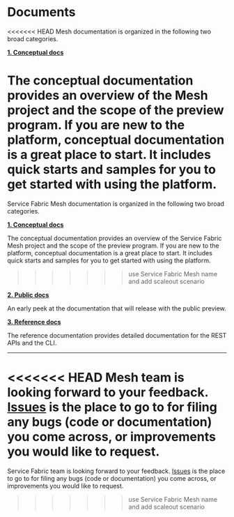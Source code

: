 # Documents 

<<<<<<< HEAD
Mesh documentation is organized in the following two broad categories.

  [**1. Conceptual docs**](./conceptual-docs)

  The conceptual documentation provides an overview of the Mesh project and the scope of the preview program. If you are new to the platform, conceptual documentation is a great place to start. It includes quick starts and samples for you to get started with using the platform. 
=======
Service Fabric Mesh documentation is organized in the following two broad categories.

  [**1. Conceptual docs**](./conceptual-docs)

  The conceptual documentation provides an overview of the Service Fabric Mesh project and the scope of the preview program. If you are new to the platform, conceptual documentation is a great place to start. It includes quick starts and samples for you to get started with using the platform. 
>>>>>>> use Service Fabric Mesh name and add scaleout scenario
  
  [**2. Public docs**](./public-docs/index.md)
  
  An early peek at the documentation that will release with the public preview.

  [**3. Reference docs**](./reference-docs)

  The reference documentation provides detailed documentation for the REST APIs and the CLI.

---

<<<<<<< HEAD
Mesh team is looking forward to your feedback. [Issues](https://github.com/Azure/seabreeze-preview-pr/issues) is the place to go to for filing any bugs (code or documentation) you come across, or improvements you would like to request.
=======
Service Fabric team is looking forward to your feedback. [Issues](https://github.com/Azure/seabreeze-preview-pr/issues) is the place to go to for filing any bugs (code or documentation) you come across, or improvements you would like to request.
>>>>>>> use Service Fabric Mesh name and add scaleout scenario
